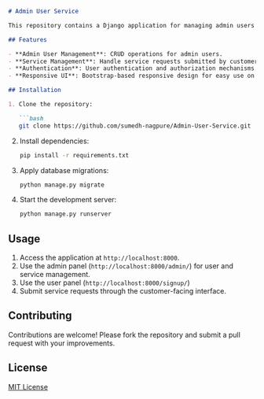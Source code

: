 ```markdown
# Admin User Service

This repository contains a Django application for managing admin users and services for a utility company.

## Features

- **Admin User Management**: CRUD operations for admin users.
- **Service Management**: Handle service requests submitted by customers.
- **Authentication**: User authentication and authorization mechanisms.
- **Responsive UI**: Bootstrap-based responsive design for easy use on different devices.

## Installation

1. Clone the repository:

   ```bash
   git clone https://github.com/sumedh-nagpure/Admin-User-Service.git
   ```

2. Install dependencies:

   ```bash
   pip install -r requirements.txt
   ```

3. Apply database migrations:

   ```bash
   python manage.py migrate
   ```

4. Start the development server:

   ```bash
   python manage.py runserver
   ```

## Usage

1. Access the application at `http://localhost:8000`.
2. Use the admin panel (`http://localhost:8000/admin/`) for user and service management.
3. Use the user panel (`http://localhost:8000/signup/`)
4. Submit service requests through the customer-facing interface.

## Contributing

Contributions are welcome! Please fork the repository and submit a pull request with your improvements.

## License

[MIT License](LICENSE)
```
